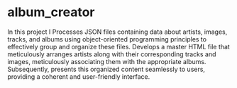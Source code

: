 # album_creator
In this project I Processes JSON files containing data about artists, images, tracks, and albums using object-oriented programming principles to effectively group and organize these files. Develops a master HTML file that meticulously arranges artists along with their corresponding tracks and images, meticulously associating them with the appropriate albums. Subsequently, presents this organized content seamlessly to users, providing a coherent and user-friendly interface.
